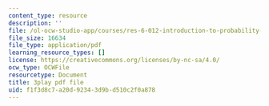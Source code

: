 ```yaml
---
content_type: resource
description: ''
file: /ol-ocw-studio-app/courses/res-6-012-introduction-to-probability-spring-2018/f1f3d8c7a20d92343d9bd510c2f0a878_fZ0bbrbNq58.pdf
file_size: 16634
file_type: application/pdf
learning_resource_types: []
license: https://creativecommons.org/licenses/by-nc-sa/4.0/
ocw_type: OCWFile
resourcetype: Document
title: 3play pdf file
uid: f1f3d8c7-a20d-9234-3d9b-d510c2f0a878
---
```

